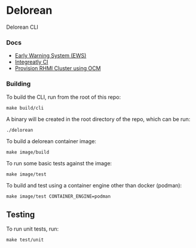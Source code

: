 # Delorean

Delorean CLI

### Docs

- [Early Warning System (EWS)](./docs/ews/README.md)
- [Integreatly CI](./docs/integreatly-ci/README.md)
- [Provision RHMI Cluster using OCM](./docs/ocm/README.md)

### Building

To build the CLI, run from the root of this repo:

```
make build/cli
```

A binary will be created in the root directory of the repo, which can be run:

```
./delorean
```

To build a delorean container image:

```
make image/build
```

To run some basic tests against the image:

```
make image/test
```

To build and test using a container engine other than docker (podman):

```
make image/test CONTAINER_ENGINE=podman
```

## Testing

To run unit tests, run:

```
make test/unit
```

